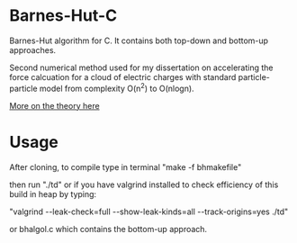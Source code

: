 # Barnes-Hut-C
Barnes-Hut algorithm for C. It contains both top-down and bottom-up approaches.

Second numerical method used for my dissertation on accelerating the force calcuation for a cloud of electric charges with standard particle-particle model from complexity O(n<sup>2</sup>) to O(nlogn).

[More on the theory here](https://en.wikipedia.org/wiki/Barnes%E2%80%93Hut_simulation)


# Usage

After cloning, to compile type in terminal "make -f bhmakefile"

then run "./td" or if you have valgrind installed to check efficiency of this build in heap by typing:

"valgrind --leak-check=full --show-leak-kinds=all --track-origins=yes ./td"

or bhalgol.c which contains the bottom-up approach.


